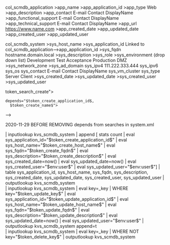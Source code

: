 col_scmdb_application
    >app_name
    >app_application_id
    >app_type
        Web
    >app_description
    >app_contact
        E-mail Contact DisplayName
    >app_functional_support
        E-mail Contact DisplayName
    >app_technical_support
        E-mail Contact DisplayName
    >app_url
        https://www.name.com
    >app_created_date
    >app_updated_date
    >app_created_user
    >app_updated_user




col_scmdb_system
    >sys_host_name
    >sys_application_id
        Linked to col_scmdb_application-->app_application_id
    >sys_fqdn
        hostname.domain.local
    >sys_description
    >sys_role
    >sys_environment (drop down list)
        Development
        Test
        Acceptance
        Production
        DMZ
    >sys_network_zone
    >sys_ad_domain
    sys_ipv4
        111.222.333.444
    sys_ipv6
    sys_os
    sys_contact
        E-mail Contact DisplayName
    sys_vm_cluster
    sys_type
        Server
        Client
    >sys_created_date
    >sys_updated_date
    >sys_created_user
    >sys_updated_user


token_search_create">

    depends="$token_create_application_id$,
      $token_create_name$">
  -->


  <search id="token_search_update" depends="$token_update_key$, 
      $token_update_application_id$,
      $token_update_name$">


<search id="token_search_delete" depends="$token_delete_key$">


2020-11-29
BEFORE REMOVING depends from searches in system.xml
 <search id="token_search_create" depends="$token_create_application_id$,
      $token_create_host_name$,
      $token_create_fqdn$,
      $token_create_description$">
    <query>
      | inputlookup kvs_scmdb_system 
      | append [ stats count
        | eval sys_application_id="$token_create_application_id$" 
        | eval sys_host_name="$token_create_host_name$" 
        | eval sys_fqdn="$token_create_fqdn$" 
        | eval sys_description="$token_create_description$" 
        | eval sys_created_date=now()
        | eval sys_updated_date=now()
        | eval sys_created_user="$env:user$"
        | eval sys_updated_user="$env:user$"]
      | table sys_application_id, sys_host_name, sys_fqdn, sys_description, sys_created_date, sys_updated_date, sys_created_user, sys_updated_user
      | outputlookup kvs_scmdb_system
    </query>  
  </search>


  <search id="token_search_update" depends="$token_update_key$, 
      $token_update_application_id$,
      $token_update_host_name$,
      $token_update_fqdn$,
      $token_update_description$">
    <query>
      | inputlookup kvs_scmdb_system 
      | eval key=_key 
      | WHERE key="$token_update_key$" 
      | eval sys_application_id="$token_update_application_id$"
      | eval sys_host_name="$token_update_host_name$"
      | eval sys_fqdn="$token_update_fqdn$" 
      | eval sys_description="$token_update_description$" 
      | eval sys_updated_date=now()
      | eval sys_updated_user="$env:user$"
      | outputlookup kvs_scmdb_system append=t
    </query>  
  </search>
  
    
  <search id="token_search_delete" depends="$token_delete_key$">
    <query>
      | inputlookup kvs_scmdb_system
      | eval key=_key
      | WHERE NOT key="$token_delete_key$"
      | outputlookup kvs_scmdb_system
    </query>
  </search>

